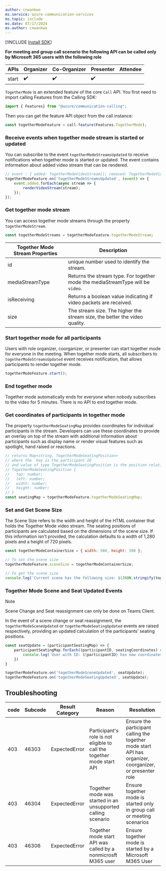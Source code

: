```yaml
---
author: cnwankwo
ms.service: azure-communication-services
ms.topic: include
ms.date: 07/17/2024
ms.author: cnwankwo
---
```


[!INCLUDE [Install SDK](../install-sdk/install-sdk-web.md)]

**For meeting and group call scenario the following API can be called only by Microsoft 365 users with the following role**

|APIs| Organizer | Co-Organizer | Presenter | Attendee |
|----------------------------------------------|--------|--------|--------|--------|
| start | ✔️ | ✔️  | ✔️ | |

`TogetherMode` is an extended feature of the core `Call` API. You first need to import calling Features from the Calling SDK:

```js
import { Features} from "@azure/communication-calling";
```

Then you can get the feature API object from the call instance:

```js
const togetherModeFeature = call.feature(Features.TogetherMode);
```

### Receive events when together mode stream is started or updated
You can subscribe to the event `togetherModeStreamsUpdated` to receive notifications when together mode is started or updated. The event contains information about added video stream that can be rendered. 

```js
// event : { added: TogetherModeVideoStream[]; removed: TogetherModeVideoStream[] }
togetherModeFeature.on('togetherModeStreamsUpdated', (event) => {
    event.added.forEach(async stream => {
        renderVideoStream(stream);
    });
});
```

### Get together mode stream
You can access together mode streams through the property `togetherModeStream`.

```js
const togetherModeStreams = togetherModeFeature.togetherModeStream;
```

| Together Mode Stream Properties | Description|
|----------------------------------------------|--------|
|id		| unique number used to identify the stream. |
|mediaStreamType		| Returns the stream type. For together mode the mediaStreamType will be `video`. |
|isReceiving		| Returns a boolean value indicating if video packets are received.  |
|size		| 	The stream size. The higher the stream size, the better the video quality. |

### Start together mode for all participants
Users with role organizer, coorganizer, or presenter can start together mode for everyone in the meeting. When together mode starts, all subscribers to `togetherModeStreamsUpdated` event receives notification, that allows participants to render together mode.

```js
togetherModeFeature.start();
```
### End together mode

Together mode automatically ends for everyone when nobody subscribes to the video for 5 minutes. There is no API to end together mode.
### Get coordinates of participants in together mode
The property `togetherModeSeatingMap` provides coordinates for individual participants in the stream. Developers can use these coordinates to provide an overlay on top of the stream with additional information about participants such as display name or render visual features such as spotlight, hand raised or reactions. 

```js
// returns Map<string, TogetherModeSeatingPosition>
// where the  key is the participant ID
// and value of type TogetherModeSeatingPosition is the position relative to the sceneSize
// TogetherModeSeatingPosition {
//   top: number;
//   left: number;
//   width: number;
//   height: number;
// }
const seatingMap = togetherModeFeature.togetherModeSeatingMap;
```

### Set and Get Scene Size
The Scene Size refers to the width and height of the HTML container that holds the Together Mode video stream. The seating positions of participants are calculated based on the dimensions of the scene size. If this information isn't provided, the calculation defaults to a width of 1,280 pixels and a height of 720 pixels.

```js
const togetherModeContainerSize = { width: 500, height: 500 };

// To set the scene size
togetherModeFeature.sceneSize = togetherModeContainerSize;

// To get the scene size
console.log(`Current scene has the following size: ${JSON.stringify(togetherModeFeature.sceneSize )}`)
```

### Together Mode Scene and Seat Updated Events
> [!NOTE]
> Scene Change and Seat reassignment can only be done on Teams Client. 

In the event of a scene change or seat reassignment, the `togetherModeSceneUpdated` or `togetherModeSeatingUpdated` events are raised respectively, providing an updated calculation of the participants’ seating positions.

```js
const seatUpdate = (participantSeatingMap) => {
    participantSeatingMap.forEach((participantID, seatingCoordinates) => {
        console.log(`User with ID: ${participantID} has new coordinates ${JSON.stringify(seatingCoordinates)} `)
    })
}

togetherModeFeature.on('togetherModeSceneUpdated', seatUpdate);
togetherModeFeature.on('togetherModeSeatingUpdated', seatUpdate);
```

## Troubleshooting
|code| Subcode | Result Category | Reason | Resolution |
|----------------------------------------------|--------|--------|---------|----------|
|403		| 46303	| ExpectedError  | Participant's role is not eligible to call the together mode start API | Ensure the participant calling the together mode start API has organizer, coorganizer, or presenter role |
|403	| 46304 | ExpectedError  | Together mode was started in an unsupported calling scenario  | Ensure together mode is started only in group call or meeting scenarios |
|403 | 46306	| ExpectedError | Together mode start API was called by a nonmicrosft M365 user  | Ensure together mode is started by a Microsoft M365 User |

